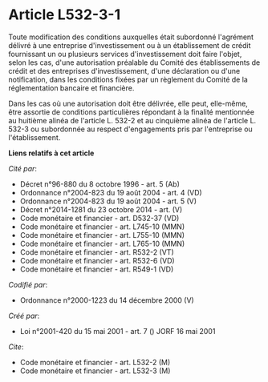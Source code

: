 # Article L532-3-1

Toute modification des conditions auxquelles était subordonné l'agrément délivré à une entreprise d'investissement ou à un
établissement de crédit fournissant un ou plusieurs services d'investissement doit faire l'objet, selon les cas, d'une
autorisation préalable du Comité des établissements de crédit et des entreprises d'investissement, d'une déclaration ou d'une
notification, dans les conditions fixées par un règlement du Comité de la réglementation bancaire et financière.

Dans les cas où une autorisation doit être délivrée, elle peut, elle-même, être assortie de conditions particulières
répondant à la finalité mentionnée au huitième alinéa de l'article L. 532-2 et au cinquième alinéa de l'article L. 532-3 ou
subordonnée au respect d'engagements pris par l'entreprise ou l'établissement.

**Liens relatifs à cet article**

_Cité par_:

  - Décret n°96-880 du 8 octobre 1996 - art. 5 (Ab)
  - Ordonnance n°2004-823 du 19 août 2004 - art. 4 (VD)
  - Ordonnance n°2004-823 du 19 août 2004 - art. 5 (V)
  - Décret n°2014-1281 du 23 octobre 2014 - art. (V)
  - Code monétaire et financier - art. D532-37 (VD)
  - Code monétaire et financier - art. L745-10 (MMN)
  - Code monétaire et financier - art. L755-10 (MMN)
  - Code monétaire et financier - art. L765-10 (MMN)
  - Code monétaire et financier - art. R532-2 (VT)
  - Code monétaire et financier - art. R532-6 (VD)
  - Code monétaire et financier - art. R549-1 (VD)

_Codifié par_:

  - Ordonnance n°2000-1223 du 14 décembre 2000 (V)

_Créé par_:

  - Loi n°2001-420 du 15 mai 2001 - art. 7 () JORF 16 mai 2001

_Cite_:

  - Code monétaire et financier - art. L532-2 (M)
  - Code monétaire et financier - art. L532-3 (M)
